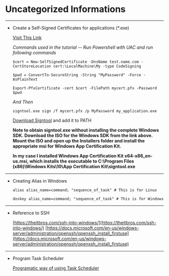 # Uncategorized Informations
______________________________________________
* Create a Self-Signed Certificates for applications (*.exe)

    [Visit This Link](https://mmus.me/blog/certificates/)

    *Commands used in the tutorial -- Run Powershell with UAC and run following commands*

    ````
    $cert = New-SelfSignedCertificate -DnsName test.name.com -CertStoreLocation cert:\LocalMachine\My -type CodeSigning

    $pwd = ConvertTo-SecureString -String "MyPassword" -Force -AsPlainText

    Export-PfxCertificate -cert $cert -FilePath mycert.pfx -Password $pwd
    ````

    *And Then*

    ````
    signtool.exe sign /f mycert.pfx /p MyPassword my_application.exe
    ````

    [Download Signtool](https://developer.microsoft.com/en-us/windows/downloads/windows-10-sdk/) and add it to PATH

    **Note to obtain signtool.exe without installing the complete Windows SDK. Download the ISO for the Windows SDK from the link above. Mount the ISO and open up the Installers folder and install the appropriate msi for Windows App Certification Kit.**
    
    **In my case I installed Windows App Certification Kit x64-x86_en-us.msi, which installs the executable to C:\Program Files (x86)\Windows Kits\10\App Certification Kit\signtool.exe**

___________________________________________________________________

* Creating Alias in Windows
    ````
    alias alias_name=command; "sequence_of_task" # This is for Linux
    ````

    ````
    doskey alias_name=command; "sequence_of_task" # This is for Windows
    ````
____________________________________________

* Reference to SSH

    [https://theitbros.com/ssh-into-windows/](https://theitbros.com/ssh-into-windows/)
    [https://docs.microsoft.com/en-us/windows-server/administration/openssh/openssh_install_firstuse](https://docs.microsoft.com/en-us/windows-server/administration/openssh/openssh_install_firstuse)

____________________________________________________

* Program Task Scheduler

    [Programatic way of using Task Scheduler](https://medium.com/@ajay.bile007/programmatic-way-of-creating-task-in-windows-task-scheduler-8673c5d5b897)
